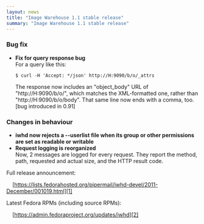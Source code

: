 ```yaml
---
layout: news
title: "Image Warehouse 1.1 stable release"
summary: "Image Warehouse 1.1 stable release"
---
```

### Bug fix

* __Fix for query response bug__  
  For a query like this:

      $ curl -H 'Accept: */json' http://H:9090/b/o/_attrs
	
  The response now includes an "object_body" URL of "http://H:9090/b/o/", which
  matches the XML-formatted one, rather than "http://H:9090/b/o/body". That
  same line now ends with a comma, too.  
  \[bug introduced in 0.91]

### Changes in behaviour

* __iwhd now rejects a --userlist file when its group or other permissions are
  set as readable or writable__
* __Request logging is reorganized__  
  Now, 2 messages are logged for every request. They report the method, path,
  requested and actual size, and the HTTP result code.

Full release announcement:

&nbsp;&nbsp;&nbsp;&nbsp;[https://lists.fedorahosted.org/pipermail/iwhd-devel/2011-December/001019.html][1]

Latest Fedora RPMs (including source RPMs):

&nbsp;&nbsp;&nbsp;&nbsp;[https://admin.fedoraproject.org/updates/iwhd][2]

 [1]: https://lists.fedorahosted.org/pipermail/iwhd-devel/2011-December/001019.html "Image Warehouse 1.1 release announcement"
 [2]: https://admin.fedoraproject.org/updates/iwhd "Fedora RPMs for Image Warehouse"
